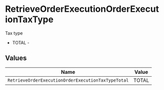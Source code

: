 # RetrieveOrderExecutionOrderExecutionTaxType

Tax type
* TOTAL - 


## Values

| Name                                               | Value                                              |
| -------------------------------------------------- | -------------------------------------------------- |
| `RetrieveOrderExecutionOrderExecutionTaxTypeTotal` | TOTAL                                              |